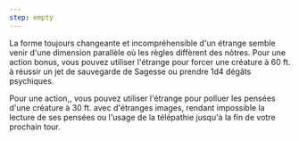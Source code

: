 ```yaml
---
step: empty
---
```

La forme toujours changeante et incompréhensible d'un étrange semble venir d'une dimension parallèle où les règles diffèrent des nôtres. Pour une action bonus, vous pouvez utiliser l'étrange pour forcer une créature à 60 ft. à réussir un jet de sauvegarde de Sagesse ou prendre 1d4 dégâts psychiques.

Pour une action,, vous pouvez utiliser l'étrange pour polluer les pensées d'une créature à 30 ft. avec d'étranges images, rendant impossible la lecture de ses pensées ou l'usage de la télépathie jusqu'à la fin de votre prochain tour.